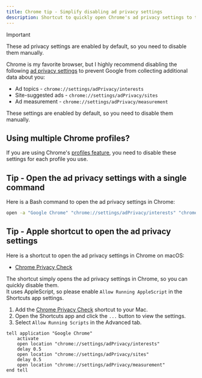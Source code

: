 ```yaml
---
title: Chrome tip - Simplify disabling ad privacy settings
description: Shortcut to quickly open Chrome's ad privacy settings to turn off tracking.
---
```


> [!IMPORTANT]  
> These ad privacy settings are enabled by default, so you need to disable them manually.

Chrome is my favorite browser, but I highly recommend disabling the following [ad privacy settings][chrome-adsettings] to prevent Google from collecting additional data about you:
* Ad topics - `chrome://settings/adPrivacy/interests`
* Site-suggested ads - `chrome://settings/adPrivacy/sites`
* Ad measurement - `chrome://settings/adPrivacy/measurement`

These settings are enabled by default, so you need to disable them manually.


## Using multiple Chrome profiles?

If you are using Chrome's [profiles feature][chrome-profiles], you need to disable these settings for each profile you use.


## Tip - Open the ad privacy settings with a single command

Here is a Bash command to open the ad privacy settings in Chrome:

```bash
open -a "Google Chrome" "chrome://settings/adPrivacy/interests" "chrome://settings/adPrivacy/sites" "chrome://settings/adPrivacy/measurement"
```


## Tip - Apple shortcut to open the ad privacy settings

Here is a shortcut to open the ad privacy settings in Chrome on macOS:
* [Chrome Privacy Check][shortcut-link]

The shortcut simply opens the ad privacy settings in Chrome, so you can quickly disable them.  
It uses AppleScript, so please enable `Allow Running AppleScript` in the Shortcuts app settings.
1. Add the [Chrome Privacy Check][shortcut-link] shortcut to your Mac.
2. Open the Shortcuts app and click the `...` button to view the settings.
3. Select `Allow Running Scripts` in the Advanced tab.

<!-- markdownlint-disable MD010 -->
```AppleScript
tell application "Google Chrome"
	activate
	open location "chrome://settings/adPrivacy/interests"
	delay 0.5
	open location "chrome://settings/adPrivacy/sites"
	delay 0.5
	open location "chrome://settings/adPrivacy/measurement"
end tell
```
<!-- markdownlint-enable MD010 -->

[chrome-adsettings]: https://support.google.com/chrome/answer/13355898
[chrome-profiles]: https://support.google.com/chrome/answer/2364824
[shortcut-link]: https://www.icloud.com/shortcuts/6b9aeae513534afb9745d57564d9931f
